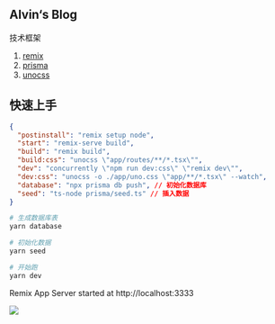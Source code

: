 ## Alvin‘s Blog

技术框架

1. [remix](https://github.com/remix-run/remix)
2. [prisma](https://github.com/prisma/prisma)
3. [unocss](https://github.com/unocss/unocss)

## 快速上手

```json
{
  "postinstall": "remix setup node",
  "start": "remix-serve build",
  "build": "remix build",
  "build:css": "unocss \"app/routes/**/*.tsx\"",
  "dev": "concurrently \"npm run dev:css\" \"remix dev\"",
  "dev:css": "unocss -o ./app/uno.css \"app/**/*.tsx\" --watch",
  "database": "npx prisma db push", // 初始化数据库
  "seed": "ts-node prisma/seed.ts" // 插入数据
}
```

```bash
# 生成数据库表
yarn database

# 初始化数据
yarn seed

# 开始跑
yarn dev
```

Remix App Server started at http://localhost:3333

![](https://user-images.githubusercontent.com/34113677/154849355-95039f63-9610-4e9f-b359-03e6043e073f.png)

